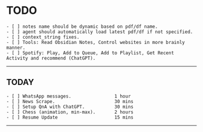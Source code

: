 # TODO

    - [ ] notes name should be dynamic based on pdf/df name.
    - [ ] agent should automatically load latest pdf/df if not specified.
    - [ ] context_string fixes.
    - [ ] Tools: Read Obsidian Notes, Control websites in more brainly manner.
    - [ ] Spotify: Play, Add to Queue, Add to Playlist, Get Recent Activity and recommend (ChatGPT).

---

## TODAY

    - [ ] WhatsApp messages.                1 hour
    - [ ] News Scrape.                      30 mins
    - [ ] Setup QnA with ChatGPT.           30 mins
    - [ ] Chess (animation, min-max).       2 hours
    - [ ] Resume Update                     15 mins

---
